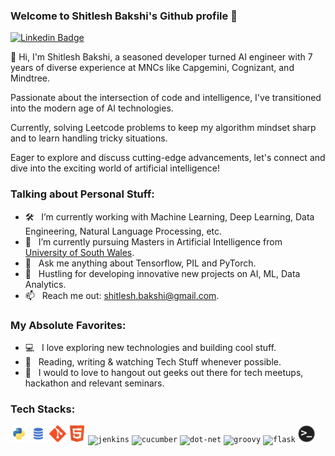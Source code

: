 ### Welcome to Shitlesh Bakshi's Github profile 👋


[![Linkedin Badge](https://img.shields.io/badge/-LinkedIn-0e76a8?style=flat-square&logo=Linkedin&logoColor=white)](https://linkedin.com/in/shitlesh-bakshi)

👋 Hi, I'm Shitlesh Bakshi, a seasoned developer turned AI engineer with 7 years of diverse experience at MNCs like Capgemini, Cognizant, and Mindtree. 

Passionate about the intersection of code and intelligence, I've transitioned into the modern age of AI technologies. 

Currently, solving Leetcode problems to keep my algorithm mindset sharp and to learn handling tricky situations.

Eager to explore and discuss cutting-edge advancements, let's connect and dive into the exciting world of artificial intelligence!

### Talking about Personal Stuff:

- 🛠 &nbsp; I’m currently working with Machine Learning, Deep Learning, Data Engineering, Natural Language Processing, etc.
- 🚀 &nbsp; I’m currently pursuing Masters in Artificial Intelligence from [University of South Wales](https://www.southwales.ac.uk).
- 💬 &nbsp; Ask me anything about Tensorflow, PIL and PyTorch.
- 🌱 &nbsp; Hustling for developing innovative new projects on AI, ML, Data Analytics.
- 📫 &nbsp; Reach me out: shitlesh.bakshi@gmail.com.

### My Absolute Favorites:

- 💻 &nbsp; I love exploring new technologies and building cool stuff.
- 📰 &nbsp; Reading, writing & watching Tech Stuff whenever possible.
- 🍕 &nbsp; I would to love to hangout out geeks out there for tech meetups, hackathon and relevant seminars.

### Tech Stacks:

<code><img height="27" src="https://raw.githubusercontent.com/github/explore/80688e429a7d4ef2fca1e82350fe8e3517d3494d/topics/python/python.png" alt="python"></code>
<code><img height="27" src="https://raw.githubusercontent.com/github/explore/80688e429a7d4ef2fca1e82350fe8e3517d3494d/topics/sql/sql.png" alt="sql"></code>
<code><img height="27" src="https://raw.githubusercontent.com/devicons/devicon/master/icons/git/git-original.svg" alt="git"></code>
<code><img height="27" src="https://raw.githubusercontent.com/devicons/devicon/master/icons/html5/html5-original.svg" alt="html5"></code>
<code><img height="27" src="https://raw.githubusercontent.com/devicons/devicon/master/icons/git/jenkins-original.svg" alt="jenkins"></code>
<code><img height="27" src="https://raw.githubusercontent.com/devicons/devicon/master/icons/git/cucumber-plain.svg" alt="cucumber"></code>
<code><img height="27" src="https://raw.githubusercontent.com/devicons/devicon/master/icons/git/dot-net-original.svg" alt="dot-net"></code>
<code><img height="27" src="https://raw.githubusercontent.com/devicons/devicon/master/icons/git/groovy-original.svg" alt="groovy"></code>
<code><img height="27" src="https://raw.githubusercontent.com/devicons/devicon/master/icons/git/flask-original.svg" alt="flask"></code>
<code><img height="27" src="https://raw.githubusercontent.com/github/explore/80688e429a7d4ef2fca1e82350fe8e3517d3494d/topics/terminal/terminal.png" alt="terminal"></code>


